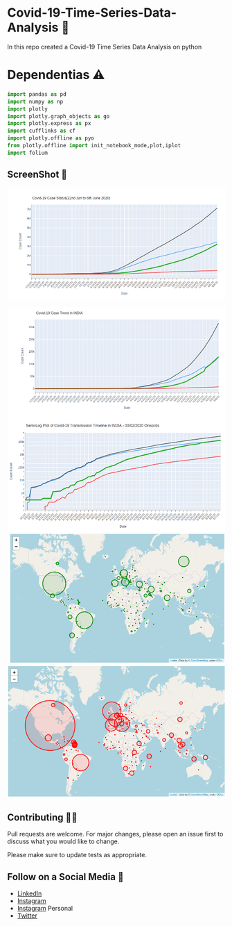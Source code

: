 # Covid-19-Time-Series-Data-Analysis :notebook:
In this repo created a Covid-19 Time Series Data Analysis on python

# Dependentias :warning:
```python
import pandas as pd
import numpy as np
import plotly
import plotly.graph_objects as go
import plotly.express as px
import cufflinks as cf
import plotly.offline as pyo
from plotly.offline import init_notebook_mode,plot,iplot
import folium

```

## ScreenShot :camera_flash:
![](https://github.com/yogeshnile/Covid-19-Time-Series-Data-Analysis/blob/master/Image/1.png)

![](https://github.com/yogeshnile/Covid-19-Time-Series-Data-Analysis/blob/master/Image/2.png)
![](https://github.com/yogeshnile/Covid-19-Time-Series-Data-Analysis/blob/master/Image/3.png)
![](https://github.com/yogeshnile/Covid-19-Time-Series-Data-Analysis/blob/master/Image/4.png)
![](https://github.com/yogeshnile/Covid-19-Time-Series-Data-Analysis/blob/master/Image/5.png)

## Contributing :man_technologist:
Pull requests are welcome. For major changes, please open an issue first to discuss what you would like to change.

Please make sure to update tests as appropriate.

## Follow on a Social Media :busts_in_silhouette:
- [LinkedIn](https://bit.ly/2Ky3ho6)
- [Instagram](https://bit.ly/3b9Qeo4)
- [Instagram](https://bit.ly/32SXHV0) Personal
- [Twitter](https://bit.ly/3dbLJLC)
